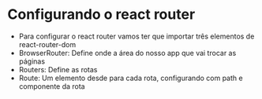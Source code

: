 # Configurando o react router
- Para configurar o react router vamos ter que importar três elementos de react-router-dom
- BrowserRouter: Define onde a área do nosso app que vai trocar as páginas
- Routers: Define as rotas
- Route: Um elemento desde para cada rota, configurando com path e componente da rota